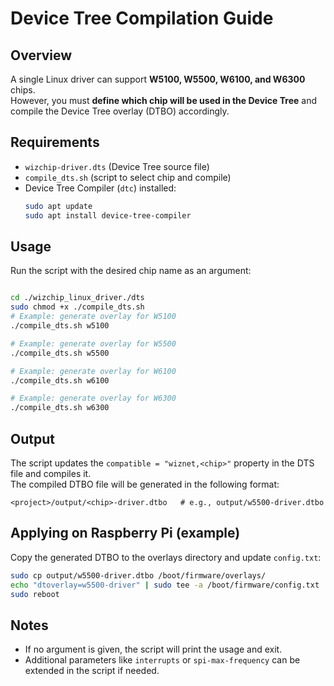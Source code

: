 # Device Tree Compilation Guide

## Overview
A single Linux driver can support **W5100, W5500, W6100, and W6300** chips.  
However, you must **define which chip will be used in the Device Tree** and compile the Device Tree overlay (DTBO) accordingly.

## Requirements
- `wizchip-driver.dts` (Device Tree source file)  
- `compile_dts.sh` (script to select chip and compile)  
- Device Tree Compiler (`dtc`) installed:
  ```bash
  sudo apt update
  sudo apt install device-tree-compiler
  ```

## Usage
Run the script with the desired chip name as an argument:

```bash

cd ./wizchip_linux_driver./dts
sudo chmod +x ./compile_dts.sh
# Example: generate overlay for W5100
./compile_dts.sh w5100

# Example: generate overlay for W5500
./compile_dts.sh w5500

# Example: generate overlay for W6100
./compile_dts.sh w6100

# Example: generate overlay for W6300
./compile_dts.sh w6300
```

## Output
The script updates the `compatible = "wiznet,<chip>"` property in the DTS file and compiles it.  
The compiled DTBO file will be generated in the following format:

```
<project>/output/<chip>-driver.dtbo   # e.g., output/w5500-driver.dtbo
```

## Applying on Raspberry Pi (example)
Copy the generated DTBO to the overlays directory and update `config.txt`:

```bash
sudo cp output/w5500-driver.dtbo /boot/firmware/overlays/
echo "dtoverlay=w5500-driver" | sudo tee -a /boot/firmware/config.txt
sudo reboot
```

## Notes
- If no argument is given, the script will print the usage and exit.  
- Additional parameters like `interrupts` or `spi-max-frequency` can be extended in the script if needed.


